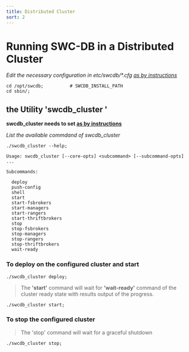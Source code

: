 ```yaml
---
title: Distributed Cluster
sort: 2
---
```



# Running SWC-DB in a Distributed Cluster

_Edit the necessary configuration in etc/swcdb/*.cfg [as by instructions](/configure/)_

```
cd /opt/swcdb;          # SWCDB_INSTALL_PATH
cd sbin/;
```

## the Utility 'swcdb_cluster '

  **swcdb_cluster needs to set [as by instructions](/install/swcdb_cluster/)**
  
  _List the available commdand of swcdb_cluster_

```
./swcdb_cluster --help;
```

```text 
Usage: swcdb_cluster [--core-opts] <subcommand> [--subcommand-opts] ...

Subcommands:

  deploy
  push-config
  shell
  start
  start-fsbrokers
  start-managers
  start-rangers
  start-thriftbrokers
  stop
  stop-fsbrokers
  stop-managers
  stop-rangers
  stop-thriftbrokers
  wait-ready

```

### To deploy on the configured cluster and start
```
./swcdb_cluster deploy; 
```
> The **'start'** command will wait for **'wait-ready'** command of the cluster ready state with results output of the progress.
```
./swcdb_cluster start;
```

### To stop the configured cluster
> The 'stop' command will wait for a graceful shutdown
```
./swcdb_cluster stop;
```
